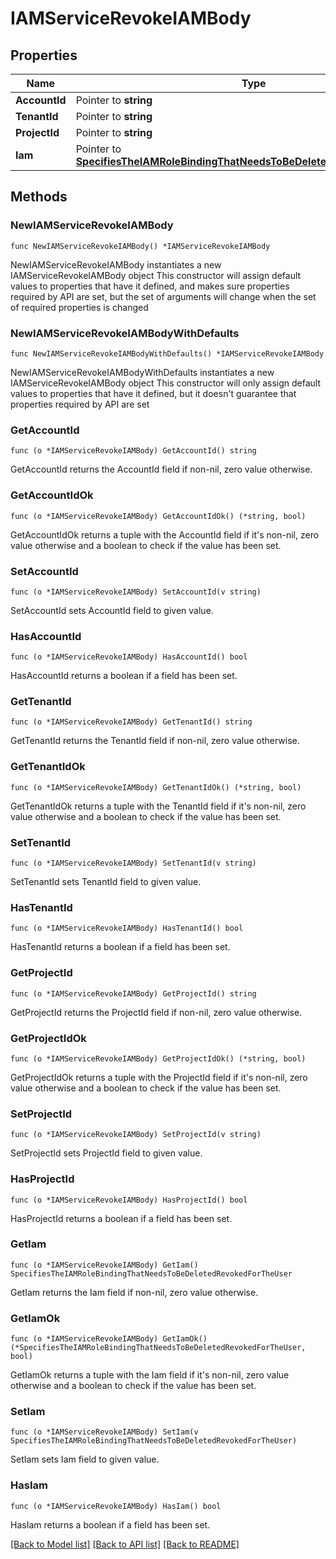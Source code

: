 # IAMServiceRevokeIAMBody

## Properties

Name | Type | Description | Notes
------------ | ------------- | ------------- | -------------
**AccountId** | Pointer to **string** |  | [optional] 
**TenantId** | Pointer to **string** |  | [optional] 
**ProjectId** | Pointer to **string** |  | [optional] 
**Iam** | Pointer to [**SpecifiesTheIAMRoleBindingThatNeedsToBeDeletedRevokedForTheUser**](SpecifiesTheIAMRoleBindingThatNeedsToBeDeletedRevokedForTheUser.md) |  | [optional] 

## Methods

### NewIAMServiceRevokeIAMBody

`func NewIAMServiceRevokeIAMBody() *IAMServiceRevokeIAMBody`

NewIAMServiceRevokeIAMBody instantiates a new IAMServiceRevokeIAMBody object
This constructor will assign default values to properties that have it defined,
and makes sure properties required by API are set, but the set of arguments
will change when the set of required properties is changed

### NewIAMServiceRevokeIAMBodyWithDefaults

`func NewIAMServiceRevokeIAMBodyWithDefaults() *IAMServiceRevokeIAMBody`

NewIAMServiceRevokeIAMBodyWithDefaults instantiates a new IAMServiceRevokeIAMBody object
This constructor will only assign default values to properties that have it defined,
but it doesn't guarantee that properties required by API are set

### GetAccountId

`func (o *IAMServiceRevokeIAMBody) GetAccountId() string`

GetAccountId returns the AccountId field if non-nil, zero value otherwise.

### GetAccountIdOk

`func (o *IAMServiceRevokeIAMBody) GetAccountIdOk() (*string, bool)`

GetAccountIdOk returns a tuple with the AccountId field if it's non-nil, zero value otherwise
and a boolean to check if the value has been set.

### SetAccountId

`func (o *IAMServiceRevokeIAMBody) SetAccountId(v string)`

SetAccountId sets AccountId field to given value.

### HasAccountId

`func (o *IAMServiceRevokeIAMBody) HasAccountId() bool`

HasAccountId returns a boolean if a field has been set.

### GetTenantId

`func (o *IAMServiceRevokeIAMBody) GetTenantId() string`

GetTenantId returns the TenantId field if non-nil, zero value otherwise.

### GetTenantIdOk

`func (o *IAMServiceRevokeIAMBody) GetTenantIdOk() (*string, bool)`

GetTenantIdOk returns a tuple with the TenantId field if it's non-nil, zero value otherwise
and a boolean to check if the value has been set.

### SetTenantId

`func (o *IAMServiceRevokeIAMBody) SetTenantId(v string)`

SetTenantId sets TenantId field to given value.

### HasTenantId

`func (o *IAMServiceRevokeIAMBody) HasTenantId() bool`

HasTenantId returns a boolean if a field has been set.

### GetProjectId

`func (o *IAMServiceRevokeIAMBody) GetProjectId() string`

GetProjectId returns the ProjectId field if non-nil, zero value otherwise.

### GetProjectIdOk

`func (o *IAMServiceRevokeIAMBody) GetProjectIdOk() (*string, bool)`

GetProjectIdOk returns a tuple with the ProjectId field if it's non-nil, zero value otherwise
and a boolean to check if the value has been set.

### SetProjectId

`func (o *IAMServiceRevokeIAMBody) SetProjectId(v string)`

SetProjectId sets ProjectId field to given value.

### HasProjectId

`func (o *IAMServiceRevokeIAMBody) HasProjectId() bool`

HasProjectId returns a boolean if a field has been set.

### GetIam

`func (o *IAMServiceRevokeIAMBody) GetIam() SpecifiesTheIAMRoleBindingThatNeedsToBeDeletedRevokedForTheUser`

GetIam returns the Iam field if non-nil, zero value otherwise.

### GetIamOk

`func (o *IAMServiceRevokeIAMBody) GetIamOk() (*SpecifiesTheIAMRoleBindingThatNeedsToBeDeletedRevokedForTheUser, bool)`

GetIamOk returns a tuple with the Iam field if it's non-nil, zero value otherwise
and a boolean to check if the value has been set.

### SetIam

`func (o *IAMServiceRevokeIAMBody) SetIam(v SpecifiesTheIAMRoleBindingThatNeedsToBeDeletedRevokedForTheUser)`

SetIam sets Iam field to given value.

### HasIam

`func (o *IAMServiceRevokeIAMBody) HasIam() bool`

HasIam returns a boolean if a field has been set.


[[Back to Model list]](../README.md#documentation-for-models) [[Back to API list]](../README.md#documentation-for-api-endpoints) [[Back to README]](../README.md)


